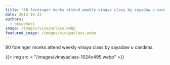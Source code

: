 ```yaml
---
title: "80 foreinger monks attend weekly vinaya class by sayadaw u candima."
date: 2013-10-23
authors: 
  - bksubhuti
image: /images/vinayaclass.webp
featured_image: /images/vinayaclass.webp
---
```


80 foreinger monks attend weekly vinaya class by sayadaw u candima.

{{< img src = "/images/vinayaclass-1024x495.webp" >}}
